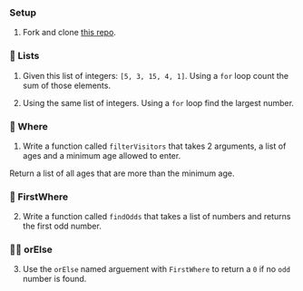 ### Setup
1. Fork and clone [this repo](https://github.com/JoinCODED/Task-Dart-Lists-Where-FirstWhere).

### 🍋 Lists

1. Given this list of integers: `[5, 3, 15, 4, 1]`.
   Using a `for` loop count the sum of those elements.

2. Using the same list of integers.
   Using a `for` loop find the largest number.

### 🍋 Where

1. Write a function called `filterVisitors` that takes 2 arguments, a list of ages and a minimum age allowed to enter.

Return a list of all ages that are more than the minimum age.

### 🍋 FirstWhere

2. Write a function called `findOdds` that takes a list of numbers and returns the first odd number.

### 🤼‍♂️ orElse

3. Use the `orElse` named arguement with `FirstWhere` to return a `0` if no `odd` number is found.
